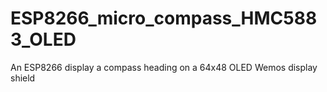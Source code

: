 # ESP8266_micro_compass_HMC5883_OLED
An ESP8266 display a compass heading on a 64x48 OLED Wemos display shield
